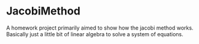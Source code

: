 # JacobiMethod
A homework project primarily aimed to show how the jacobi method works. Basically just a little bit of linear algebra to solve a system of equations.
